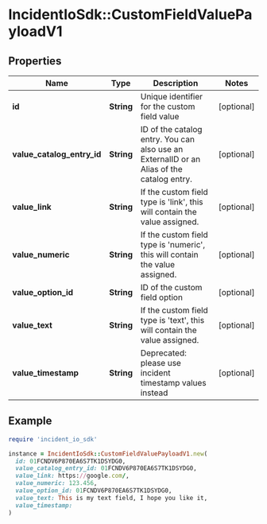 # IncidentIoSdk::CustomFieldValuePayloadV1

## Properties

| Name | Type | Description | Notes |
| ---- | ---- | ----------- | ----- |
| **id** | **String** | Unique identifier for the custom field value | [optional] |
| **value_catalog_entry_id** | **String** | ID of the catalog entry. You can also use an ExternalID or an Alias of the catalog entry. | [optional] |
| **value_link** | **String** | If the custom field type is &#39;link&#39;, this will contain the value assigned. | [optional] |
| **value_numeric** | **String** | If the custom field type is &#39;numeric&#39;, this will contain the value assigned. | [optional] |
| **value_option_id** | **String** | ID of the custom field option | [optional] |
| **value_text** | **String** | If the custom field type is &#39;text&#39;, this will contain the value assigned. | [optional] |
| **value_timestamp** | **String** | Deprecated: please use incident timestamp values instead | [optional] |

## Example

```ruby
require 'incident_io_sdk'

instance = IncidentIoSdk::CustomFieldValuePayloadV1.new(
  id: 01FCNDV6P870EA6S7TK1DSYDG0,
  value_catalog_entry_id: 01FCNDV6P870EA6S7TK1DSYDG0,
  value_link: https://google.com/,
  value_numeric: 123.456,
  value_option_id: 01FCNDV6P870EA6S7TK1DSYDG0,
  value_text: This is my text field, I hope you like it,
  value_timestamp: 
)
```

